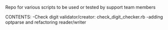 Repo for various scripts to be used or tested by support team members

CONTENTS:
    -Check digit validator/creator: check_digit_checker.rb
    -adding optparse and refactoring reader/writer
    
